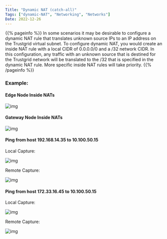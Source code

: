 ```yaml
---
Title: "Dynamic NAT (catch-all)"
Tags: ["dynamic-NAT", "Networking", "Networks"]
Date: 2022-12-26
---
```


{{% pageinfo %}}
In some scenarios it may be desirable to configure a dynamic NAT rule that translates unknown source IPs to an IP address on the Trustgrid virtual subnet. To configure dynamic NAT, you would create an inside NAT rule with a local CIDR of 0.0.0.0/0 and a /32 network CIDR. In this configuration, any traffic with an unknown source that is destined for the Trustgrid network will be translated to the /32 that is specified in the dynamic NAT rule. More specific inside NAT rules will take priority.
{{% /pageinfo %}}

### Example:

#### Edge Node Inside NATs

![img](/docs/domain/edge-inside.png)

#### Gateway Node Inside NATs

![img](/docs/domain/gateway-inside.png)

#### Ping from host 192.168.14.35 to 10.100.50.15
Local Capture:

![img](/docs/domain/local-capture1.png)

Remote Capture:

![img](/docs/domain/remote-capture1.png)

#### Ping from host 172.33.16.45 to 10.100.50.15
Local Capture:

![img](/docs/domain/local-capture2.png)

Remote Capture:

![img](/docs/domain/remote-capture2.png)